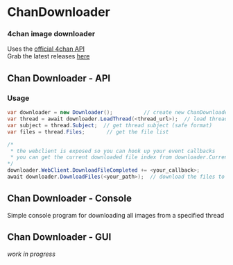 # ChanDownloader
### 4chan image downloader  
Uses the [official 4chan API](https://github.com/4chan/4chan-API)  
Grab the latest releases [here](https://github.com/Frioo/ChanDownloader/releases/latest)

## Chan Downloader - API 
### Usage
```csharp
var downloader = new Downloader();          // create new ChanDownloader instance
var thread = await downloader.LoadThread(<thread_url>);  // load thread
var subject = thread.Subject;  // get thread subject (safe format)
var files = thread.Files;       // get the file list

/*
 * the webclient is exposed so you can hook up your event callbacks
 * you can get the current downloaded file index from downloader.CurrentFileNumber
*/
downloader.WebClient.DownloadFileCompleted += <your_callback>;
await downloader.DownloadFiles(<your_path>);  // download the files to the specified directory
```

## Chan Downloader - Console
Simple console program for downloading all images from a specified thread  

## Chan Downloader - GUI
*work in progress*
